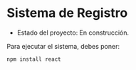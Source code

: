 <h1>Sistema de Registro</h1>

- Estado del proyecto: En construcción.

Para ejecutar el sistema, debes poner: 

```npm install react```
